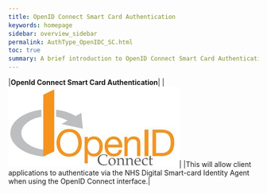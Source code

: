 ```yaml
---
title: OpenID Connect Smart Card Authentication
keywords: homepage
sidebar: overview_sidebar
permalink: AuthType_OpenIDC_SC.html
toc: true
summary: A brief introduction to OpenID Connect Smart Card Authentication within NHS Identity Service.
---
```


|**OpenId Connect Smart Card Authentication**|
|<img src="./images/OpenIDConnect.jpg" alt="OpenID Connect Logo"/>|
|This will allow client applications to authenticate via the NHS Digital Smart-card Identity Agent when using the OpenID Connect interface.|


